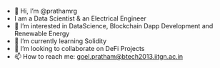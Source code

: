 - 👋 Hi, I’m @prathamrg
- I am a Data Scientist & an Electrical Engineer
- 👀 I’m interested in DataScience, Blockchain Dapp Development and Renewable Energy
- 🌱 I’m currently learning Solidity
- 💞️ I’m looking to collaborate on DeFi Projects
- 📫 How to reach me: goel.pratham@btech2013.iitgn.ac.in

<!---
prathamrg/prathamrg is a ✨ special ✨ repository because its `README.md` (this file) appears on your GitHub profile.
You can click the Preview link to take a look at your changes.
--->
